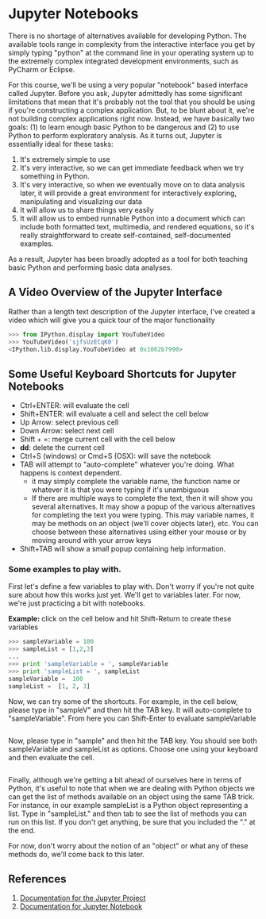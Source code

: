 # Jupyter Notebooks

There is no shortage of alternatives available for developing Python. The available tools range in complexity from the interactive interface you get by simply typing "python" at the command line in your operating system up to the extremely complex integrated development environments, such as PyCharm or Eclipse.

For this course, we'll be using a very popular "notebook" based interface called Jupyter. Before you ask, Jupyter admittedly has some significant limitations that mean that it's probably not the tool that you should be using if you're constructing a complex application. But, to be blunt about it, we're not building complex applications right now. Instead, we have basically two goals: (1) to learn enough basic Python to be dangerous and (2) to use Python to perform exploratory analysis. As it turns out, Jupyter is essentially ideal for these tasks:

1. It's extremely simple to use
2. It's very interactive, so we can get immediate feedback when we try something in Python.
3. It's very interactive, so when we eventually move on to data analysis later, it will provide a great environment for interactively exploring, manipulating and visualizing our data
4. It will allow us to share things very easily
5. It will allow us to embed runnable Python into a document which can include both formatted text, multimedia, and rendered equations, so it's really straightforward to create self-contained, self-documented examples.

As a result, Jupyter has been broadly adopted as a tool for both teaching basic Python and performing basic data analyses.

## A Video Overview of the Jupyter Interface
Rather than a length text description of the Jupyter interface, I've created a video which will give you a quick tour of the major functionality

```python
>>> from IPython.display import YouTubeVideo
>>> YouTubeVideo('sjfsUzECqK0')
<IPython.lib.display.YouTubeVideo at 0x1062b7990>
```

## Some Useful Keyboard Shortcuts for Jupyter Notebooks

- Ctrl+ENTER: will evaluate the cell
- Shift+ENTER: will evaluate a cell and select the cell below
- Up Arrow: select previous cell
- Down Arrow: select next cell
- Shift + =: merge current cell with the cell below
- **dd**: delete the current cell
- Ctrl+S (windows) or Cmd+S (OSX): will save the notebook
- TAB will attempt to "auto-complete" whatever you're doing. What happens is context dependent.
    - it may simply complete the variable name, the function name or whatever it is that you were typing if it's unambiguous
    - If there are multiple ways to complete the text, then it will show you several alternatives. It may show a popup of the various alternatives for completing the text you were typing. This may variable names, it may be methods on an object (we'll cover objects later), etc. You can choose between these alternatives using either your mouse or by moving around with your arrow keys
- Shift+TAB will show a small popup containing help information.

### Some examples to play with.

First let's define a few variables to play with. Don't worry if you're not quite sure about how this works just yet. We'll get to variables later. For now, we're just practicing a bit with notebooks.

**Example:** click on the cell below and hit Shift-Return to create these variables

```python
>>> sampleVariable = 100
>>> sampleList = [1,2,3]
...
>>> print 'sampleVariable = ', sampleVariable
>>> print 'sampleList = ', sampleList
sampleVariable =  100
sampleList =  [1, 2, 3]
```

Now, we can try some of the shortcuts. For example, in the cell below, please type in "sampleV" and then hit the TAB key. It will auto-complete to "sampleVariable". From here you can Shift-Enter to evaluate sampleVariable

```python

```

Now, please type in "sample" and then hit the TAB key. You should see both sampleVariable and sampleList as options. Choose one using your keyboard and then evaluate the cell.

```python

```

Finally, although we're getting a bit ahead of ourselves here in terms of Python, it's useful to note that when we are dealing with Python objects we can get the list of methods available on an object using the same TAB trick. For instance, in our example sampleList is a Python object representing a list. Type in "sampleList." and then tab to see the list of methods you can run on this list. If you don't get anything, be sure that you included the "." at the end.

For now, don't worry about the notion of an "object" or what any of these methods do, we'll come back to this later.

## References

1. [Documentation for the Jupyter Project](http://jupyter.readthedocs.org/en/latest)
2. [Documentation for Jupyter Notebook](http://jupyter-notebook.readthedocs.org/en/latest/notebook.html)
